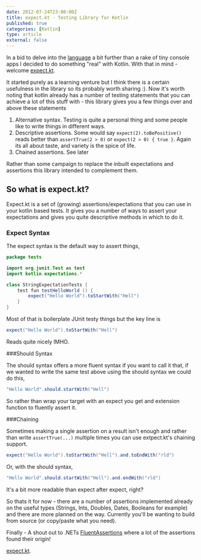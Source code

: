 ```yaml
---
date: 2012-07-24T23:00:00Z
title: expect.kt - Testing Library for Kotlin
published: true
categories: [Kotlin]
type: article
external: false
---
```

In a bid to delve into the [language](http://kotlin.jetbrains.org/) a bit further than a rake of tiny console apps I decided to do something "real" with Kotlin.  With that in mind - welcome [expect.kt](https://github.com/kouphax/expect.kt).

It started purely as a learning venture but I think there is a certain usefulness in the library so its probably worth sharing :).  Now it's worth noting that kotlin already has a number of testing statements that you can achieve a lot of this stuff with - this library gives you a few things over and above these statements 

1. Alternative syntax.  Testing is quite a personal thing and some people like to write things in different ways.
2. Descriptive assertions.  Some would say `expect(2).toBePositive()` reads better than `assertTrue(2 > 0)` or `expect(2 > 0) { true }`.  Again its all about taste, and variety is the spice of life.
3. Chained assertions.  See later

Rather than some campaign to replace the inbuilt expectations and assertions this library intended to complement them.

## So what is expect.kt?

Expect.kt is a set of (growing) assertions/expectations that you can use in your kotlin based tests.  It gives you a number of ways to assert your expectations and gives you quite descriptive methods in which to do it.

### Expect Syntax

The  expect syntax is the default way to assert things,

```java 
package tests

import org.junit.Test as test
import kotlin.expectations.*

class StringExpectationTests {
    test fun testHelloWorld () {
		expect("Hello World").toStartWith("Hell")
	}
}
```

Most of that is boilerplate JUnit testy things but the key line is

```java 
expect("Hello World").toStartWith("Hell")
```

Reads quite nicely IMHO.

###Should Syntax

The should syntax offers a more fluent syntax if you want to call it that, if we wanted to write the same test above using the should syntax we could do this,

```java 
"Hello World".should.startWith("Hell")
```

So rather than wrap your target with an expect you get and extension function to fluently assert it.

###Chaining

Sometimes making a single assertion on a result isn't enough and rather than write `assertTrue(...)` multiple times you can use extpect.kt's chaining support.

```java 
expect("Hello World").toStartWith("Hell").and.toEndWith("rld")
```

Or, with the should syntax,

```java 
"Hello World".should.startWith("Hell").and.endWith("rld")
```

It's a bit more readable than expect after expect, right?

So thats it for now - there are a number of assertions implemented already on the useful types (Strings, Ints, Doubles, Dates, Booleans for example) and there are more planned on the way.  Currently you'll be wanting to build from source (or copy/paste what you need).

Finally - A shout out to .NETs [FluentAssertions](http://fluentassertions.codeplex.com/) where a lot of the assertions found their origin!

[expect.kt](https://github.com/kouphax/expect.kt).